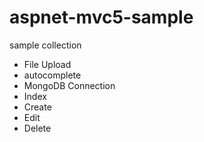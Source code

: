 # aspnet-mvc5-sample
sample collection

- File Upload
- autocomplete
- MongoDB Connection
 - Index
 - Create
 - Edit
 - Delete
